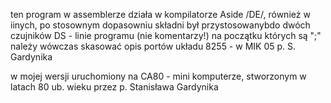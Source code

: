 ten program w assemblerze działa w kompilatorze Aside /DE/, również w iinych, po stosownym dopasowniu składni
był przystosowanybdo dwóch czujników DS - linie programu (nie komentarzy!) na początku których są ";" należy wówczas skasować
opis portów układu 8255 - w MIK 05 p. S. Gardynika

w mojej wersji uruchomiony na CA80 - mini komputerze, stworzonym w latach 80 ub. wieku przez p. Stanisława Gardynika
